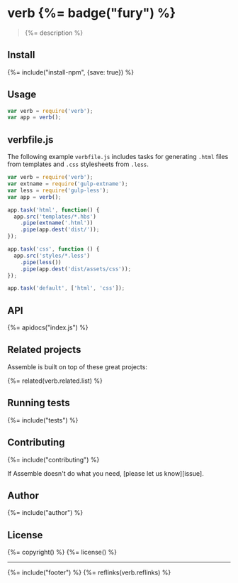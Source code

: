 # verb {%= badge("fury") %}

> {%= description %}

<!-- toc -->

## Install
{%= include("install-npm", {save: true}) %}

## Usage

```js
var verb = require('verb');
var app = verb();
```

## verbfile.js

The following example `verbfile.js` includes tasks for generating `.html` files from templates and `.css` stylesheets from `.less`.

```js
var verb = require('verb');
var extname = require('gulp-extname');
var less = require('gulp-less');
var app = verb();

app.task('html', function() {
  app.src('templates/*.hbs')
    .pipe(extname('.html'))
    .pipe(app.dest('dist/'));
});

app.task('css', function () {
  app.src('styles/*.less')
    .pipe(less())
    .pipe(app.dest('dist/assets/css'));
});

app.task('default', ['html', 'css']);
```

## API
{%= apidocs("index.js") %}

## Related projects

Assemble is built on top of these great projects:

{%= related(verb.related.list) %}  

## Running tests
{%= include("tests") %}

## Contributing
{%= include("contributing") %}

If Assemble doesn't do what you need, [please let us know][issue].

## Author
{%= include("author") %}

## License
{%= copyright() %}
{%= license() %}

***

{%= include("footer") %}
{%= reflinks(verb.reflinks) %}

